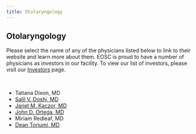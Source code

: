 ```yaml
---
title: Otolaryngology
---
```


<section id="content">
	<div class="container_24">
		<div class="grid_24">
			<div class="wrapper">
				<div class="grid_17 alpha rt-ident-bot-1">
					<div class="rt-inner-ident-3">
						<h2 class="ident-bot-3">Otolaryngology</h2>
						<div class="line ident-bot-13"></div>
						<div class="wrapper ident-bot-5">
							<p>Please select the name of any of the physicians listed below to link to their website and  learn more about them. EOSC is proud to have a number of physicians as investors in our facility. To view our list of investors, please visit our <a href="/patients/investors">Investors</a> page.</p>
							<p>&nbsp;</p>
							<div class="grid_8 alpha rt-ident-bot-2">
								<div class="wrapper ident-bot-15"></div>
								<ul class="list-2">
                                    <li>Tatiana Dixon, MD</li>
									<li><a href="http://www.elmhurstclinic.org" target="_blank">Salil V. Doshi, MD</a></li>
									<li><a href="http://www.elmhurstclinic.org" target="_blank">Janet M. Kaczor, MD</a><br /></li>
									<li><a href="http://www.elmhurstclinic.org" target="_blank">John D. Ortega, MD</a></li>
                                    <li>Miriam Redleaf, MD</li>
									<li><a href=" http://www.deantoriumiplasticsurgery.com/" target="_blank">Dean Toriumi, MD</a><br /></li>
								</ul>
							</div>
							<div class="grid_8 omega">
								<div class="wrapper ident-bot-15"></div>
							</div>
						</div>
					</div>
				</div>